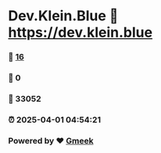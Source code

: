 # Dev.Klein.Blue :link: https://dev.klein.blue 
### :page_facing_up: [16](https://dev.klein.blue/tag.html) 
### :speech_balloon: 0 
### :hibiscus: 33052 
### :alarm_clock: 2025-04-01 04:54:21 
### Powered by :heart: [Gmeek](https://github.com/Meekdai/Gmeek)
